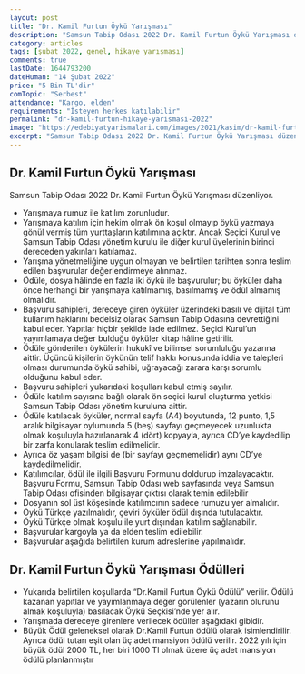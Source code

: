 ```yaml
---
layout: post
title: "Dr. Kamil Furtun Öykü Yarışması"
description: "Samsun Tabip Odası 2022 Dr. Kamil Furtun Öykü Yarışması düzenliyor."
category: articles
tags: [şubat 2022, genel, hikaye yarışması]
comments: true
lastDate: 1644793200
dateHuman: "14 Şubat 2022"
price: "5 Bin TL'dir"
comTopic: "Serbest"
attendance: "Kargo, elden"
requirements: "İsteyen herkes katılabilir"
permalink: "dr-kamil-furtun-hikaye-yarismasi-2022"
image: "https://edebiyatyarismalari.com/images/2021/kasim/dr-kamil-furtun-oyku-yarismasi.jpg"
excerpt: "Samsun Tabip Odası 2022 Dr. Kamil Furtun Öykü Yarışması düzenliyor."
---
```


## Dr. Kamil Furtun Öykü Yarışması
Samsun Tabip Odası 2022 Dr. Kamil Furtun Öykü Yarışması düzenliyor.  

- Yarışmaya rumuz ile katılım zorunludur.
- Yarışmaya katılım için hekim olmak ön koşul olmayıp öykü yazmaya gönül vermiş tüm yurttaşların katılımına açıktır. Ancak Seçici Kurul ve Samsun Tabip Odası yönetim kurulu ile diğer kurul üyelerinin birinci dereceden yakınları katılamaz.
- Yarışma yönetmeliğine uygun olmayan ve belirtilen tarihten sonra teslim edilen başvurular değerlendirmeye alınmaz.
- Ödüle, dosya hâlinde en fazla iki öykü ile başvurulur; bu öyküler daha önce herhangi bir yarışmaya katılmamış, basılmamış ve ödül almamış olmalıdır.
- Başvuru sahipleri, dereceye giren öyküler üzerindeki basılı ve dijital tüm kullanım haklarını bedelsiz olarak Samsun Tabip Odasına devrettiğini kabul eder. Yapıtlar hiçbir şekilde iade edilmez. Seçici Kurul’un yayımlamaya değer bulduğu öyküler kitap hâline getirilir.
- Ödüle gönderilen öykülerin hukukî ve bilimsel sorumluluğu yazarına aittir. Üçüncü kişilerin öykünün telif hakkı konusunda iddia ve talepleri olması durumunda öykü sahibi, uğrayacağı zarara karşı sorumlu olduğunu kabul eder.
- Başvuru sahipleri yukarıdaki koşulları kabul etmiş sayılır.
- Ödüle katılım sayısına bağlı olarak ön seçici kurul oluşturma yetkisi Samsun Tabip Odası yönetim kuruluna aittir.
- Ödüle katılacak öyküler, normal sayfa (A4) boyutunda, 12 punto, 1,5 aralık bilgisayar oylumunda 5 (beş) sayfayı geçmeyecek uzunlukta olmak koşuluyla hazırlanarak 4 (dört)
kopyayla, ayrıca CD’ye kaydedilip bir zarfa konularak teslim edilmelidir.
- Ayrıca öz yaşam bilgisi de (bir sayfayı geçmemelidir) aynı CD’ye kaydedilmelidir.
- Katılımcılar, ödül ile ilgili Başvuru Formunu doldurup imzalayacaktır. Başvuru Formu, Samsun Tabip Odası web sayfasında veya Samsun Tabip Odası ofisinden bilgisayar çıktısı olarak temin edilebilir
- Dosyanın sol üst köşesinde katılımcının sadece rumuzu yer almalıdır.
- Öykü Türkçe yazılmalıdır, çeviri öyküler ödül dışında tutulacaktır.
- Öykü Türkçe olmak koşulu ile yurt dışından katılım sağlanabilir.
- Başvurular kargoyla ya da elden teslim edilebilir.
- Başvurular aşağıda belirtilen kurum adreslerine yapılmalıdır.

## Dr. Kamil Furtun Öykü Yarışması Ödülleri
- Yukarıda belirtilen koşullarda “Dr.Kamil Furtun Öykü Ödülü” verilir. Ödülü kazanan yapıtlar ve yayımlanmaya değer görülenler (yazarın olurunu almak koşuluyla) basılacak Öykü Seçkisi’nde yer alır.
- Yarışmada dereceye girenlere verilecek ödüller aşağıdaki gibidir.
- Büyük Ödül geleneksel olarak Dr.Kamil Furtun ödülü olarak isimlendirilir. Ayrıca ödül tutarı eşit olan üç adet mansiyon ödülü verilir. 2022 yılı için büyük ödül 2000 TL, her biri 1000 Tl olmak üzere üç adet mansiyon ödülü planlanmıştır